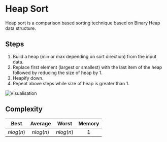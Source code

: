 # Heap Sort

Heap sort is a comparison based sorting technique based on Binary Heap data structure.

## Steps

1. Build a heap (min or max depending on sort direction) from the input data.
2. Replace first element (largest or smallest) with the last item of the heap followed by reducing the size of heap by 1.
3. Heapify down.
4. Repeat above steps while size of heap is greater than 1.


![Visualisation](https://upload.wikimedia.org/wikipedia/commons/f/fe/Heap_sort_example.gif)


## Complexity

| Best | Average | Worst | Memory |
|:----:|:-------:|:-----:| :----: |
| $nlog(n)$ | $nlog(n)$ | $nlog(n)$ | $1$ |